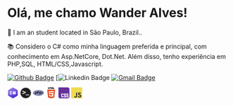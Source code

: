 # Olá, me chamo Wander Alves!
📖 I am an  student located in São Paulo, Brazil..

📚 Considero o C# como minha linguagem preferida e principal, com conhecimento em Asp.NetCore, Dot.Net. Além disso, tenho experiência  em PHP,SQL, HTML/CSS,Javascript.  

[![Github Badge](https://img.shields.io/badge/-Github-000?style=flat-square&logo=Github&logoColor=white&link=https://github.com/Edy940)](https://github.com/Edy940)
[![Linkedin Badge](https://www.linkedin.com/in/ed-wander-silva-731a20a0/)
[![Gmail Badge](https://img.shields.io/badge/edwandersilva@gmail.com-3f4961?style=flat-square&labelColor=3f4961&logo=Gmail&logoColor=white&link=mailto:edwandersilva@gmail.com)](mailto:edwandersilva@gmail.com)


<img src="https://raw.githubusercontent.com/github/explore/80688e429a7d4ef2fca1e82350fe8e3517d3494d/topics/csharp/csharp.png" width="25">           <img src="https://raw.githubusercontent.com/github/explore/80688e429a7d4ef2fca1e82350fe8e3517d3494d/topics/terminal/terminal.png" width="25">            <img src="https://raw.githubusercontent.com/github/explore/80688e429a7d4ef2fca1e82350fe8e3517d3494d/topics/php/php.png" width="25">            <img src="https://raw.githubusercontent.com/github/explore/80688e429a7d4ef2fca1e82350fe8e3517d3494d/topics/html/html.png" width="25">            <img src="https://raw.githubusercontent.com/github/explore/80688e429a7d4ef2fca1e82350fe8e3517d3494d/topics/css/css.png" width="25">            <img src="https://raw.githubusercontent.com/github/explore/80688e429a7d4ef2fca1e82350fe8e3517d3494d/topics/javascript/javascript.png" width="25">
